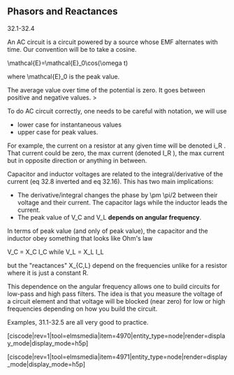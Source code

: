 ## Phasors and Reactances 

<stop-note title="Read Knight 4ed" icon="stopnoteicons:book-icon">
<span slot="message">32.1-32.4</span>
</stop-note>

An AC circuit is a circuit powered by a source whose EMF alternates with time. Our convention will be to take a cosine. 

<lrn-math>\mathcal{E}=\mathcal{E}_0\cos(\omega t) </lrn-math>

where <lrn-math>\mathcal{E}_0 </lrn-math> is the peak value. 

<lrndesign-sidenote label="Instructor Note" icon="bookmark" bg-color="#c2e5f2">
The average value over time of the potential is zero. It goes between positive and negative values. 
</lrndesign-sidenote>> 

To do AC circuit correctly, one needs to be careful with notation, we will use

* lower case for instantaneous values 
* upper case for peak values. 

For example, the current on a resistor at any given time will be denoted <lrn-math> i_R </lrn-math>. That current could be zero, the max current (denoted <lrn-math> I_R </lrn-math>), the max current but in opposite direction or anything in between. 

Capacitor and inductor voltages are related to the integral/derivative of the current (eq 32.8 inverted and eq 32.16). This has two main implications: 

* The derivative/integral changes the phase by <lrn-math>\pm \pi/2 </lrn-math> between their voltage and their current. The capacitor lags while the inductor leads the current. 
* The peak value of <lrn-math>V_C </lrn-math> and <lrn-math>V_L </lrn-math> **depends on angular frequency**. 

In terms of peak value (and only of peak value), the capacitor and the inductor obey something that looks like Ohm's law

<lrn-math> V_C = X_C I_C </lrn-math>
while
</lrn-math> V_L = X_L I_L </lrn-math>

but the "reactances" <lrn-math>X_{C,L} </lrn-math> depend on the frequencies unlike for a resistor where it is just a constant R. 

<lrndesign-sidenote label="Instructor Note" icon="bookmark" bg-color="#c2e5f2">
This dependence on the angular frequency allows one to build circuits for low-pass and high pass filters. The idea is that you measure the voltage of a circuit element and that voltage will be blocked (near zero) for low or high frequencies depending on how you build the circuit. 
</lrndesign-sidenote>

Examples, 31.1-32.5 are all very good to practice. 

[ciscode|rev=1|tool=elmsmedia|item=4970|entity_type=node|render=display_mode|display_mode=h5p]

[ciscode|rev=1|tool=elmsmedia|item=4971|entity_type=node|render=display_mode|display_mode=h5p]
